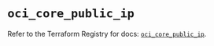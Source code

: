 # `oci_core_public_ip`

Refer to the Terraform Registry for docs: [`oci_core_public_ip`](https://registry.terraform.io/providers/oracle/oci/6.37.0/docs/resources/core_public_ip).
